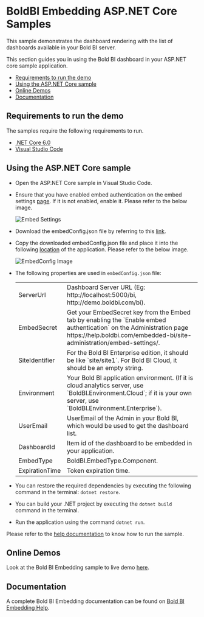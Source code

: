 # BoldBI Embedding ASP.NET Core Samples

This sample demonstrates the dashboard rendering with the list of dashboards available in your Bold BI server.

This section guides you in using the Bold BI dashboard in your ASP.NET core sample application.

 * [Requirements to run the demo](#requirements-to-run-the-demo)
 * [Using the ASP.NET Core sample](#using-the-asp.net-core-samples)
 * [Online Demos](#online-demos)
 * [Documentation](#documentation)

 ## Requirements to run the demo

The samples require the following requirements to run.

 * [.NET Core 6.0](https://dotnet.microsoft.com/download/dotnet-core)
 * [Visual Studio Code](https://code.visualstudio.com/download)

 ## Using the ASP.NET Core sample
 
 * Open the ASP.NET Core sample in Visual Studio Code.

 * Ensure that you have enabled embed authentication on the embed settings [page](https://help.boldbi.com/embedded-bi/site-administration/embed-settings/). If it is not enabled, enable it. Please refer to the below image.

   ![Embed Settings](https://github.com/bold-bi/boldbi-sdk/assets/91586758/2b5fb866-71ee-4c99-b18d-490d5660425b)

 * Download the embedConfig.json file by referring to this [link](https://help.boldbi.com/cloud-bi/site-administration/embed-settings/).

 * Copy the downloaded embedConfig.json file and place it into the following [location](https://github.com/boldbi/aspnet-core-sample/tree/master/BoldBI.Embed.Sample) of the application. Please refer to the below image.

   ![EmbedConfig Image](https://github.com/bold-bi/boldbi-sdk/assets/91586758/9dc61e3c-f70e-4f5d-8266-4ff0413867f4)
 
 * The following properties are used in `embedConfig.json` file:

    <meta charset="utf-8"/>
    <table>
    <tbody>
        <tr>
            <td align="left">ServerUrl</td>
            <td align="left">Dashboard Server URL (Eg: http://localhost:5000/bi, http://demo.boldbi.com/bi).</td>
        </tr>
        <tr>
            <td align="left">EmbedSecret</td>
            <td align="left">Get your EmbedSecret key from the Embed tab by enabling the `Enable embed authentication` on the Administration page https://help.boldbi.com/embedded-bi/site-administration/embed-settings/.</td>
        </tr>
        <tr>
            <td align="left">SiteIdentifier</td>
            <td align="left">For the Bold BI Enterprise edition, it should be like `site/site1`. For Bold BI Cloud, it should be an empty string.</td>
        </tr>
        <tr>
            <td align="left">Environment</td>
            <td align="left">Your Bold BI application environment. (If it is cloud analytics server, use `BoldBI.Environment.Cloud`; if it is your own server, use `BoldBI.Environment.Enterprise`).</td>
        </tr>
        <tr>
            <td align="left">UserEmail</td>
            <td align="left">UserEmail of the Admin in your Bold BI, which would be used to get the dashboard list.</td>
        </tr>
        <tr>
            <td align="left">DashboardId</td>
            <td align="left">Item id of the dashboard to be embedded in your application.</td>
        </tr>
        <tr>
            <td align="left">EmbedType</td>
            <td align="left">BoldBI.EmbedType.Component.</td>
        </tr>
        <tr>
            <td align="left">ExpirationTime</td>
            <td align="left">Token expiration time.</td>
        </tr>
    </tbody>
    </table>

 * You can restore the required dependencies by executing the following command in the terminal: `dotnet restore`.

 * You can build your .NET project by executing the `dotnet build` command in the terminal.

 * Run the application using the command `dotnet run`.

Please refer to the [help documentation](https://help.boldbi.com/embedded-bi/javascript-based/samples/v3.3.40-or-later/asp-net-core/#how-to-run-the-sample) to know how to run the sample.

## Online Demos

Look at the Bold BI Embedding sample to live demo [here](https://samples.boldbi.com/embed).


## Documentation

A complete Bold BI Embedding documentation can be found on [Bold BI Embedding Help](https://help.boldbi.com/embedded-bi/javascript-based/).